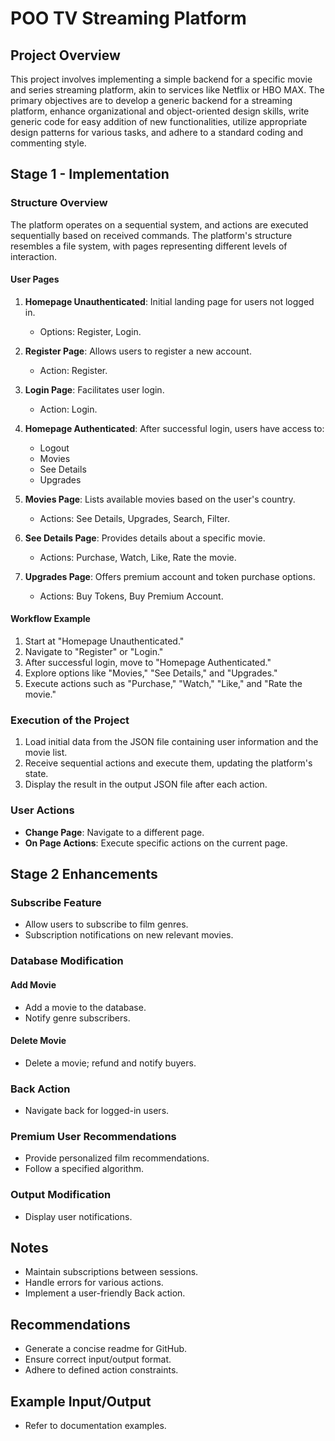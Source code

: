 # POO TV Streaming Platform

## Project Overview

This project involves implementing a simple backend for a specific movie and series streaming platform, akin to services like Netflix or HBO MAX. The primary objectives are to develop a generic backend for a streaming platform, enhance organizational and object-oriented design skills, write generic code for easy addition of new functionalities, utilize appropriate design patterns for various tasks, and adhere to a standard coding and commenting style.

## Stage 1 - Implementation

### Structure Overview

The platform operates on a sequential system, and actions are executed sequentially based on received commands. The platform's structure resembles a file system, with pages representing different levels of interaction.

#### User Pages

1. **Homepage Unauthenticated**: Initial landing page for users not logged in.
   - Options: Register, Login.

2. **Register Page**: Allows users to register a new account.
   - Action: Register.

3. **Login Page**: Facilitates user login.
   - Action: Login.

4. **Homepage Authenticated**: After successful login, users have access to:
   - Logout
   - Movies
   - See Details
   - Upgrades

5. **Movies Page**: Lists available movies based on the user's country.
   - Actions: See Details, Upgrades, Search, Filter.

6. **See Details Page**: Provides details about a specific movie.
   - Actions: Purchase, Watch, Like, Rate the movie.

7. **Upgrades Page**: Offers premium account and token purchase options.
   - Actions: Buy Tokens, Buy Premium Account.

#### Workflow Example

1. Start at "Homepage Unauthenticated."
2. Navigate to "Register" or "Login."
3. After successful login, move to "Homepage Authenticated."
4. Explore options like "Movies," "See Details," and "Upgrades."
5. Execute actions such as "Purchase," "Watch," "Like," and "Rate the movie."

### Execution of the Project

1. Load initial data from the JSON file containing user information and the movie list.
2. Receive sequential actions and execute them, updating the platform's state.
3. Display the result in the output JSON file after each action.

### User Actions

- **Change Page**: Navigate to a different page.
- **On Page Actions**: Execute specific actions on the current page.

## Stage 2 Enhancements

### Subscribe Feature
- Allow users to subscribe to film genres.
- Subscription notifications on new relevant movies.

### Database Modification
#### Add Movie
- Add a movie to the database.
- Notify genre subscribers.

#### Delete Movie
- Delete a movie; refund and notify buyers.

### Back Action
- Navigate back for logged-in users.

### Premium User Recommendations
- Provide personalized film recommendations.
- Follow a specified algorithm.

### Output Modification
- Display user notifications.

## Notes
- Maintain subscriptions between sessions.
- Handle errors for various actions.
- Implement a user-friendly Back action.

## Recommendations
- Generate a concise readme for GitHub.
- Ensure correct input/output format.
- Adhere to defined action constraints.

## Example Input/Output
- Refer to documentation examples.
